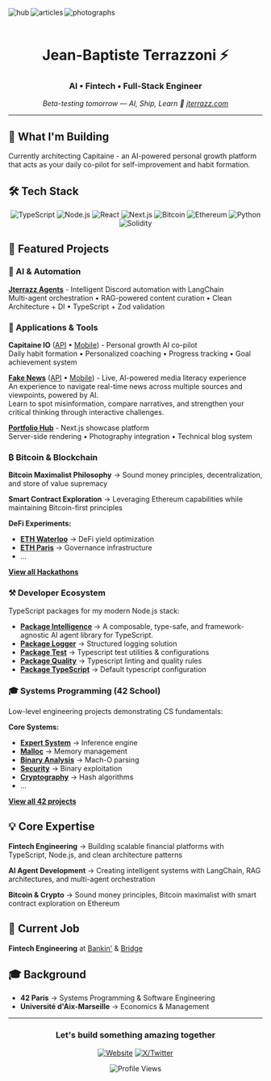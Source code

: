 [<img align="left" alt="hub" src="https://img.shields.io/badge/hub-000000?style=for-the-badge&logo=vercel&logoColor=white" />](https://jterrazz.com)
[<img align="left" alt="articles" src="https://img.shields.io/badge/articles-000000?style=for-the-badge&logo=medium&logoColor=white" />](https://jterrazz.com/link/articles)
[<img align="left" alt="photographs" src="https://img.shields.io/badge/photographs-000000?style=for-the-badge&logo=unsplash&logoColor=white" />](https://jterrazz.com/link/photographs)
</br></br>

<div align="center">

# Jean-Baptiste Terrazzoni ⚡

### AI • Fintech • Full-Stack Engineer

_Beta-testing tomorrow — AI, Ship, Learn 🍋 [jterrazz.com](https://jterrazz.com)_

</div>

---

## 🚀 What I'm Building

Currently architecting Capitaine - an AI-powered personal growth platform that acts as your daily co-pilot for self-improvement and habit formation.

## 🛠️ Tech Stack

<div align="center">

![TypeScript](https://img.shields.io/badge/TypeScript-000000?style=for-the-badge&logo=typescript&logoColor=white)
![Node.js](https://img.shields.io/badge/Node.js-000000?style=for-the-badge&logo=node.js&logoColor=white)
![React](https://img.shields.io/badge/React-000000?style=for-the-badge&logo=react&logoColor=white)
![Next.js](https://img.shields.io/badge/Next.js-000000?style=for-the-badge&logo=next.js&logoColor=white)
![Bitcoin](https://img.shields.io/badge/Bitcoin-000000?style=for-the-badge&logo=bitcoin&logoColor=white)
![Ethereum](https://img.shields.io/badge/Ethereum-000000?style=for-the-badge&logo=ethereum&logoColor=white)
![Python](https://img.shields.io/badge/Python-000000?style=for-the-badge&logo=python&logoColor=white)
![Solidity](https://img.shields.io/badge/Solidity-000000?style=for-the-badge&logo=solidity&logoColor=white)

</div>

## 🎯 Featured Projects

### 🤖 AI & Automation

**[Jterrazz Agents](https://github.com/jterrazz/jterrazz-agents)** - Intelligent Discord automation with LangChain  
Multi-agent orchestration • RAG-powered content curation • Clean Architecture + DI • TypeScript + Zod validation

### 🚀 Applications & Tools

**Capitaine IO** ([API](https://github.com/jterrazz/capitaine-api) • [Mobile](https://github.com/jterrazz/capitaine-mobile)) - Personal growth AI co-pilot  
Daily habit formation • Personalized coaching • Progress tracking • Goal achievement system

**[Fake News](https://jterrazz.com/link/applications/fake-news)** ([API](https://github.com/jterrazz/fake-news-api) • [Mobile](https://github.com/jterrazz/fake-news-mobile)) - Live, AI-powered media literacy experience  
An experience to navigate real-time news across multiple sources and viewpoints, powered by AI.  
Learn to spot misinformation, compare narratives, and strengthen your critical thinking through interactive challenges.

**[Portfolio Hub](https://github.com/jterrazz/jterrazz-web)** - Next.js showcase platform  
Server-side rendering • Photography integration • Technical blog system

### ₿ Bitcoin & Blockchain

**Bitcoin Maximalist Philosophy** → Sound money principles, decentralization, and store of value supremacy

**Smart Contract Exploration** → Leveraging Ethereum capabilities while maintaining Bitcoin-first principles

**DeFi Experiments:**

- **[ETH Waterloo](https://github.com/jterrazz/hackathons.ethwaterloo-defi-dy)** → DeFi yield optimization
- **[ETH Paris](https://github.com/jterrazz/hackathons.ethparis-collective)** → Governance infrastructure
- ...

**[View all Hackathons](https://github.com/stars/jterrazz/lists/hackathons)**

### ⚒️ Developer Ecosystem

TypeScript packages for my modern Node.js stack:

- **[Package Intelligence](https://github.com/jterrazz/package-intelligence)** → A composable, type-safe, and framework-agnostic AI agent library for TypeScript.
- **[Package Logger](https://github.com/jterrazz/package-logger)** → Structured logging solution
- **[Package Test](https://github.com/jterrazz/package-test)** → Typescript test utilities & configurations
- **[Package Quality](https://github.com/jterrazz/package-quality)** → Typescript linting and quality rules
- **[Package TypeScript](https://github.com/jterrazz/package-typescript)** → Default typescript configuration

### 🎓 Systems Programming (42 School)

Low-level engineering projects demonstrating CS fundamentals:

**Core Systems:**

- **[Expert System](https://github.com/jterrazz/42-expert-system)** → Inference engine
- **[Malloc](https://github.com/jterrazz/42-malloc)** → Memory management
- **[Binary Analysis](https://github.com/jterrazz/42-nm-otool)** → Mach-O parsing
- **[Security](https://github.com/jterrazz/42-override)** → Binary exploitation
- **[Cryptography](https://github.com/jterrazz/42-ssl-md5)** → Hash algorithms
- ...

[**View all 42 projects**](https://github.com/jterrazz?tab=repositories&q=42&type=&language=&sort=)

## 💡 Core Expertise

**Fintech Engineering** → Building scalable financial platforms with TypeScript, Node.js, and clean architecture patterns

**AI Agent Development** → Creating intelligent systems with LangChain, RAG architectures, and multi-agent orchestration

**Bitcoin & Crypto** → Sound money principles, Bitcoin maximalist with smart contract exploration on Ethereum

## 💼 Current Job

**Fintech Engineering** at [Bankin'](https://bankin.com) & [Bridge](https://bridgeapi.io)  

## 🎓 Background

- **42 Paris** → Systems Programming & Software Engineering
- **Université d'Aix-Marseille** → Economics & Management

---

<div align="center">

### Let's build something amazing together

[![Website](https://img.shields.io/badge/jterrazz.com-000000?style=for-the-badge&logo=About.me&logoColor=white)](https://jterrazz.com)
[![X/Twitter](https://img.shields.io/badge/@j__terrazz-000000?style=for-the-badge&logo=x&logoColor=white)](https://x.com/j_terrazz)

</div>

<div align="center">
  <img src="https://komarev.com/ghpvc/?username=jterrazz&label=Profile%20Views&color=blueviolet&style=flat" alt="Profile Views" />
</div>
